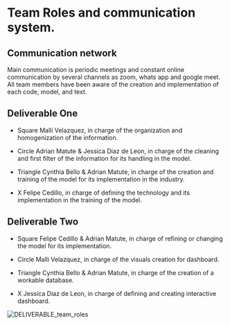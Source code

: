 # Team Roles and communication system.

## Communication network

Main communication is periodic meetings and constant online communication by several channels as zoom, whats app and google meet. 
All team members have been aware of the creation and implementation of each code, model, and text.

## Deliverable One

* Square Malli Velazquez, in charge of the organization and homogenization of the information.

* Circle Adrian Matute & Jessica Diaz de Leon, in charge of the cleaning and first filter of the information for its handling in the model.

* Triangle Cynthia Bello & Adrian Matute, in charge of the creation and training of the model for its implementation in the industry.

* X Felipe Cedillo, in charge of defining the technology and its implementation in the training of the model.

## Deliverable Two

* Square Felipe Cedillo & Adrian Matute, in charge of refining or changing the model for its implementation.

* Circle Malli Velazquez, in charge of the visuals creation for dashboard.

* Triangle Cynthia Bello & Adrian Matute, in charge of the creation of a workable database.

* X Jessica Diaz de Leon, in charge of defining and creating interactive dashboard.


![DELIVERABLE_team_roles](https://user-images.githubusercontent.com/96633294/170376158-874ce97a-770d-494e-ba74-46b6015252fe.png)

